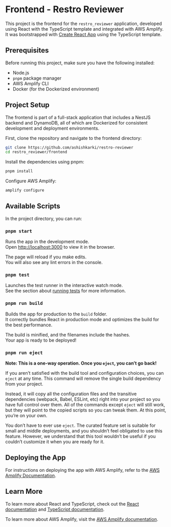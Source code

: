 # Frontend - Restro Reviewer

This project is the frontend for the `restro_reviewer` application, developed using React with the TypeScript template and integrated with AWS Amplify. It was bootstrapped with [Create React App](https://github.com/facebook/create-react-app) using the TypeScript template.

## Prerequisites

Before running this project, make sure you have the following installed:

-   Node.js
-   `pnpm` package manager
-   AWS Amplify CLI
-   Docker (for the Dockerized environment)

## Project Setup

The frontend is part of a full-stack application that includes a NestJS backend and DynamoDB, all of which are Dockerized for consistent development and deployment environments.

First, clone the repository and navigate to the frontend directory:

```bash
git clone https://github.com/ashishkarki/restro-reviewer
cd restro_reviewer/frontend
```

Install the dependencies using pnpm:

```bash
pnpm install
```

Configure AWS Amplify:

```bash
amplify configure
```

## Available Scripts

In the project directory, you can run:

### `pnpm start`

Runs the app in the development mode.\
Open [http://localhost:3000](http://localhost:3000) to view it in the browser.

The page will reload if you make edits.\
You will also see any lint errors in the console.

### `pnpm test`

Launches the test runner in the interactive watch mode.\
See the section about [running tests](https://facebook.github.io/create-react-app/docs/running-tests) for more information.

### `pnpm run build`

Builds the app for production to the `build` folder.\
It correctly bundles React in production mode and optimizes the build for the best performance.

The build is minified, and the filenames include the hashes.\
Your app is ready to be deployed!

### `pnpm run eject`

**Note: This is a one-way operation. Once you `eject`, you can’t go back!**

If you aren’t satisfied with the build tool and configuration choices, you can `eject` at any time. This command will remove the single build dependency from your project.

Instead, it will copy all the configuration files and the transitive dependencies (webpack, Babel, ESLint, etc) right into your project so you have full control over them. All of the commands except `eject` will still work, but they will point to the copied scripts so you can tweak them. At this point, you’re on your own.

You don’t have to ever use `eject`. The curated feature set is suitable for small and middle deployments, and you shouldn’t feel obligated to use this feature. However, we understand that this tool wouldn’t be useful if you couldn’t customize it when you are ready for it.

## Deploying the App

For instructions on deploying the app with AWS Amplify, refer to the [AWS Amplify Documentation](https://docs.amplify.aws/).

## Learn More

To learn more about React and TypeScript, check out the [React documentation](https://reactjs.org/) and [TypeScript documentation](https://www.typescriptlang.org/).

To learn more about AWS Amplify, visit the [AWS Amplify documentation](https://docs.amplify.aws/).
